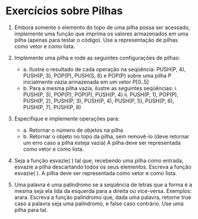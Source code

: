 # Exercícios sobre Pilhas

1. Embora somente o elemento do topo de uma pilha possa ser acessado, implemente uma
função que imprima os valores armazenados em uma pilha (apenas para testar o código). Use
a representação de pilhas como vetor e como lista.

2. Implemente uma pilha e rode as seguintes configurações de pilhas:
    - a. Ilustre o resultado de cada operação na seqüência: PUSH(P, 4), PUSH(P, 3), POP(P),
PUSH(S, 8) e POP(P) sobre uma pilha P inicialmente vazia armazenada em um vetor
P[0..5]
    - b. Para a mesma pilha vazia, ilustre as seguintes seqüências:
        i. PUSH(P, 3), POP(P), POP(P), PUSH(P, 4)
        ii. PUSH(P, 1), POP(P), PUSH(P, 2), PUSH(P, 3), PUSH(P, 4), PUSH(P, 5),
PUSH(P, 6), PUSH(P, 7), PUSH(P, 8)

3. Especifique e implemente operações para:
    - a. Retornar o número de objetos na pilha
    - b. Retornar o objeto no topo da pilha, sem removê-lo (deve retornar um erro caso a pilha
esteja vazia)
A pilha deve ser representada como vetor e como lista.

4. Seja a função esvazie( ) tal que, recebendo uma pilha como entrada, esvazie a pilha
descartando todos os seus elementos. Escreva a função esvazie( ). A pilha deve ser
representada como vetor e como lista.

5. Uma palavra é uma palíndromo se a seqüência de letras que a forma é a mesma seja ela lida
da esquerda para a direita ou vice-versa. Exemplos: arara. Escreva a função palíndromo que,
dada uma palavra, retorne true caso a palavra seja uma palíndromo, e false caso contrário.
Use uma pilha para tal.
